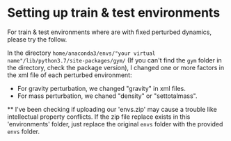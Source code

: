 # Setting up train & test environments
For train & test environments where are with fixed perturbed dynamics, please try the follow.

In the directory `home/anaconda3/envs/"your virtual name"/lib/python3.7/site-packages/gym/` (If you can't find the `gym` folder in the directory, check the package version),
I changed one or more factors in the xml file of each perturbed environment:
* For gravity perturbation, we changed "gravity" in xml files.
* For mass perturbation, we chaned "density" or "settotalmass".

** I've been checking if uploading our 'envs.zip' may cause a trouble like intellectual property conflicts.
If the zip file replace exists in this 'environments' folder, just replace the original `envs` folder with the provided `envs` folder.

